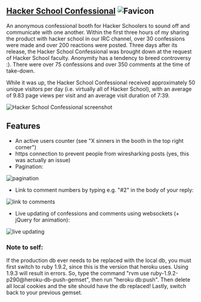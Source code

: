 ## [Hacker School Confessional](http://i.imgur.com/pZkaT.gif) ![Favicon](http://i.imgur.com/bsdXq.png "favicon")

An anonymous confessional booth for Hacker Schoolers to sound off and communicate with one another. Within the first three hours of my sharing the product with hacker school in our IRC channel, over 30 confessions were made and over 200 reactions were posted. Three days after its release, the Hacker School Confessional was brought down at the request of Hacker School faculty. Anonymity has a tendency to breed controversy :). There were over 75 confessions and over 350 comments at the time of take-down.

While it was up, the Hacker School Confessional received approximately 50 unique visitors per day (i.e. virtually all of Hacker School), with an average of 9.83 page views per visit and an average visit duration of 7:39.

![Hacker School Confessional screenshot](http://i.imgur.com/e6OBE.gif "gone forever")

## Features
* An active users counter (see "X sinners in the booth in the top right corner")
* https connection to prevent people from wiresharking posts (yes, this was actually an issue)
* Pagination: 

![pagination](http://i.imgur.com/Pzi0z.png "7 pages wow!")

* Link to comment numbers by typing e.g. "#2" in the body of your reply:

![link to comments](http://i.imgur.com/sceMm.png "so fancy.")

* Live updating of confessions and comments using websockets (+ jQuery for animation):

![live updating](http://i.imgur.com/6x3EE.gif "cool stuff.")


### Note to self:
If the production db ever needs to be replaced with the local db, you must first switch to ruby 1.9.2, since this is the version that heroku uses. Using 1.9.3 will result in errors. So, type the command "rvm use ruby-1.9.2-p290@heroku-db-push-gemset", then run "heroku db:push". Then delete all local cookies and the site should have the db replaced! Lastly, switch back to your previous gemset.